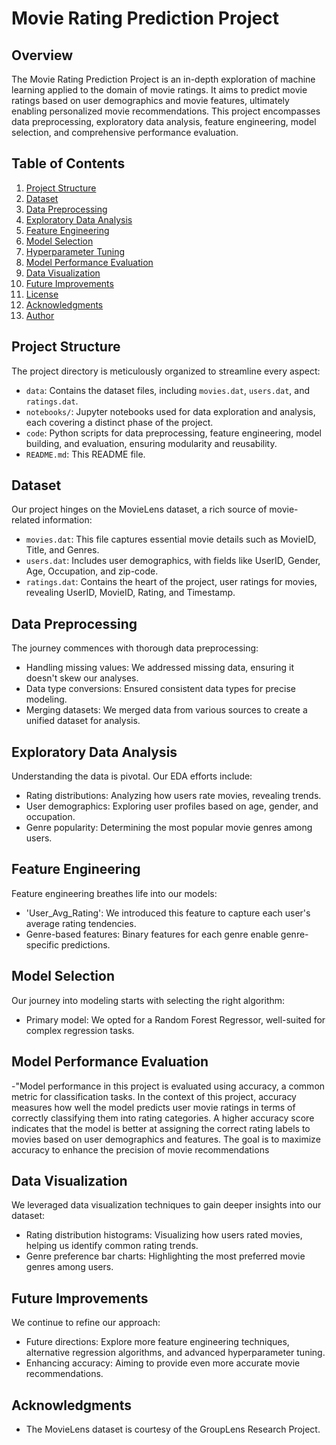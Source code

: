 # Movie Rating Prediction Project

## Overview

The Movie Rating Prediction Project is an in-depth exploration of machine learning applied to the domain of movie ratings. It aims to predict movie ratings based on user demographics and movie features, ultimately enabling personalized movie recommendations. This project encompasses data preprocessing, exploratory data analysis, feature engineering, model selection, and comprehensive performance evaluation.

## Table of Contents

1. [Project Structure](#project-structure)
2. [Dataset](#dataset)
3. [Data Preprocessing](#data-preprocessing)
4. [Exploratory Data Analysis](#exploratory-data-analysis)
5. [Feature Engineering](#feature-engineering)
6. [Model Selection](#model-selection)
7. [Hyperparameter Tuning](#hyperparameter-tuning)
8. [Model Performance Evaluation](#model-performance-evaluation)
9. [Data Visualization](#data-visualization)
10. [Future Improvements](#future-improvements)
11. [License](#license)
12. [Acknowledgments](#acknowledgments)
13. [Author](#author)

## Project Structure

The project directory is meticulously organized to streamline every aspect:

- `data`: Contains the dataset files, including `movies.dat`, `users.dat`, and `ratings.dat`.
- `notebooks/`: Jupyter notebooks used for data exploration and analysis, each covering a distinct phase of the project.
- `code`: Python scripts for data preprocessing, feature engineering, model building, and evaluation, ensuring modularity and reusability.
- `README.md`: This README file.

## Dataset

Our project hinges on the MovieLens dataset, a rich source of movie-related information:

- `movies.dat`: This file captures essential movie details such as MovieID, Title, and Genres.
- `users.dat`: Includes user demographics, with fields like UserID, Gender, Age, Occupation, and zip-code.
- `ratings.dat`: Contains the heart of the project, user ratings for movies, revealing UserID, MovieID, Rating, and Timestamp.

## Data Preprocessing

The journey commences with thorough data preprocessing:

- Handling missing values: We addressed missing data, ensuring it doesn't skew our analyses.
- Data type conversions: Ensured consistent data types for precise modeling.
- Merging datasets: We merged data from various sources to create a unified dataset for analysis.

## Exploratory Data Analysis

Understanding the data is pivotal. Our EDA efforts include:

- Rating distributions: Analyzing how users rate movies, revealing trends.
- User demographics: Exploring user profiles based on age, gender, and occupation.
- Genre popularity: Determining the most popular movie genres among users.

## Feature Engineering

Feature engineering breathes life into our models:

- 'User_Avg_Rating': We introduced this feature to capture each user's average rating tendencies.
- Genre-based features: Binary features for each genre enable genre-specific predictions.

## Model Selection

Our journey into modeling starts with selecting the right algorithm:

- Primary model: We opted for a Random Forest Regressor, well-suited for complex regression tasks.

## Model Performance Evaluation

-"Model performance in this project is evaluated using accuracy, a common metric for classification tasks. In the context of this project, accuracy measures how well the model predicts user movie ratings in terms of correctly classifying them into rating categories. A higher accuracy score indicates that the model is better at assigning the correct rating labels to movies based on user demographics and features. The goal is to maximize accuracy to enhance the precision of movie recommendations

## Data Visualization

We leveraged data visualization techniques to gain deeper insights into our dataset:

- Rating distribution histograms: Visualizing how users rated movies, helping us identify common rating trends.
- Genre preference bar charts: Highlighting the most preferred movie genres among users.

## Future Improvements

We continue to refine our approach:

- Future directions: Explore more feature engineering techniques, alternative regression algorithms, and advanced hyperparameter tuning.
- Enhancing accuracy: Aiming to provide even more accurate movie recommendations.

## Acknowledgments

- The MovieLens dataset is courtesy of the GroupLens Research Project.

